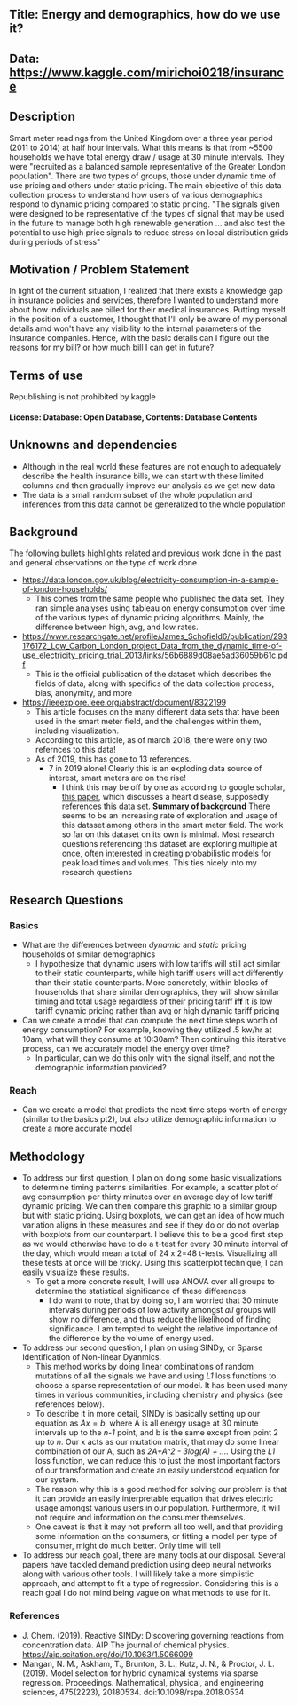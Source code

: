 

## Title: Energy and demographics, how do we use it?
## Data: https://www.kaggle.com/mirichoi0218/insurance
## Description
Smart meter readings from the United Kingdom over a three year period (2011 to 2014) at half hour intervals. What this means is that from ~5500 households we have total energy draw / usage at 30 minute intervals. They were "recruited as a balanced sample representative of the Greater London population". There are two types of groups, those under dynamic time of use pricing and others under static pricing. The main objective of this data collection process to understand how users of various demographics respond to dynamic pricing compared to static pricing. "The signals given were designed to be representative of the types of signal that may be used in the future to manage both high renewable generation ... and also test the potential to use high price signals to reduce stress on local distribution grids during periods of stress"
## Motivation / Problem Statement
In light of the current situation, I realized that there exists a knowledge gap in insurance policies and services, therefore I wanted to understand more about how individuals are billed for their medical insurances. Putting myself in the position of a customer, I thought that I'll only be aware of my personal details amd won't have any visibility to the internal parameters of the insurance companies. Hence, with the basic details can I figure out the reasons for my bill? or how much bill I can get in future?  

## Terms of use
Republishing is not prohibited by kaggle
#### License: Database: Open Database, Contents: Database Contents

## Unknowns and dependencies
- Although in the real world these features are not enough to adequately describe the health insurance bills, we can start with these limited columns and then gradually improve our analysis as we get new data
- The data is a small random subset of the whole population and inferences from this data cannot be generalized to the whole population

## Background
The following bullets highlights related and previous work done in the past and general observations on the type of work done
- https://data.london.gov.uk/blog/electricity-consumption-in-a-sample-of-london-households/
  - This comes from the same people who published the data set. They ran simple analyses using tableau on energy consumption over time of the various types of dynamic pricing algorithms. Mainly, the difference between high, avg, and low rates.
- https://www.researchgate.net/profile/James_Schofield6/publication/293176172_Low_Carbon_London_project_Data_from_the_dynamic_time-of-use_electricity_pricing_trial_2013/links/56b6889d08ae5ad36059b61c.pdf
  - This is the official publication of the dataset which describes the fields of data, along with specifics of the data collection process, bias, anonymity, and more
- https://ieeexplore.ieee.org/abstract/document/8322199
  - This article focuses on the many different data sets that have been used in the smart meter field, and the challenges within them, including visualization.
  - According to this article, as of march 2018, there were only two refernces to this data!
  - As of 2019, this has gone to 13 references.
    - 7 in 2019 alone! Clearly this is an exploding data source of interest, smart meters are on the rise!
      - I think this may be off by one as according to google scholar, [this paper](https://www.sciencedirect.com/science/article/pii/S1050173818301117), which discusses a heart disease, supposedly references this data set.
__Summary of background__
There seems to be an increasing rate of exploration and usage of this dataset among others in the smart meter field. The work so far on this dataset on its own is minimal. Most research questions referencing this dataset are exploring multiple at once, often interested in creating probabilistic models for peak load times and volumes. This ties nicely into my research questions
## Research Questions
### Basics
- What are the differences between *dynamic* and *static* pricing households of similar demographics
  - I hypothesize that dynamic users with low tariffs will still act similar to their static counterparts, while high tariff users will act differently than their static counterparts. More concretely, within blocks of households that share similar demographics, they will show similar timing and total usage regardless of their pricing tariff __iff__ it is low tariff dynamic pricing rather than avg or high dynamic tariff pricing
- Can we create a model that can compute the next time steps worth of energy consumption? For example, knowing they utilized .5 kw/hr at 10am, what will they consume at 10:30am? Then continuing this iterative process, can we accurately model the energy over time?
  - In particular, can we do this only with the signal itself, and not the demographic information provided?
### Reach
- Can we create a model that predicts the next time steps worth of energy (similar to the basics pt2), but also utilize demographic information to create a more accurate model
## Methodology
- To address our first question, I plan on doing some basic visualizations to determine timing patterns similarities. For example, a scatter plot of avg consumption per thirty minutes over an average day of low tariff dynamic pricing. We can then compare this graphic to a similar group but with static pricing. Using boxplots, we can get an idea of how much variation aligns in these measures and see if they do or do not overlap with boxplots from our counterpart. I believe this to be a good first step as we would otherwise have to do a t-test for every 30 minute interval of the day, which would mean a total of 24 x 2=48 t-tests. Visualizing all these tests at once will be tricky. Using this scatterplot technique, I can easily visualize these results.
  - To get a more concrete result, I will use ANOVA over all groups to determine the statistical significance of these differences
    - I do want to note, that by doing so, I am worried that 30 minute intervals during periods of low activity amongst *all* groups will show no difference, and thus reduce the likelihood of finding significance. I am tempted to weight the relative importance of the difference by the volume of energy used.
- To address our second question, I plan on using SINDy, or Sparse Identification of Non-linear Dyanmics.
  - This method works by doing linear combinations of random mutations of all the signals we have and using *L1* loss functions to choose a sparse representation of our model. It has been used many times in various communities, including chemistry and physics (see references below).
  - To describe it in more detail, SINDy is basically setting up our equation as $Ax=b$, where A is all energy usage at 30 minute intervals up to the *n-1* point, and b is the same except from point 2 up to *n*. Our x acts as our mutation matrix, that may do some linear combination of our A, such as *2A+A^2 - 3log(A) + ....* Using the *L1* loss function, we can reduce this to just the most important factors of our transformation and create an easily understood equation for our system.  
  - The reason why this is a good method for solving our problem is that it can provide an easily interpretable equation that drives electric usage amongst various users in our population. Furthermore, it will not require and information on the consumer themselves.
  - One caveat is that it may not preform all too well, and that providing some information on the consumers, or fitting a model per type of consumer, might do much better. Only time will tell
- To address our reach goal, there are many tools at our disposal. Several papers have tackled demand prediction using deep neural networks along with various other tools. I will likely take a more simplistic approach, and attempt to fit a type of regression. Considering this is a reach goal I do not mind being vague on what methods to use for it.
### References
- J. Chem. (2019). Reactive SINDy: Discovering governing reactions from concentration data. AIP The journal of chemical physics. https://aip.scitation.org/doi/10.1063/1.5066099
- Mangan, N. M., Askham, T., Brunton, S. L., Kutz, J. N., & Proctor, J. L. (2019). Model selection for hybrid dynamical systems via sparse regression. Proceedings. Mathematical, physical, and engineering sciences, 475(2223), 20180534. doi:10.1098/rspa.2018.0534
